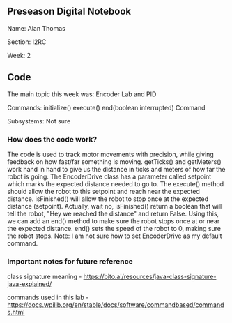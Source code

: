 ## Preseason Digital Notebook
Name: Alan Thomas

Section: I2RC

Week: 2


## Code

The main topic this week was: Encoder Lab and PID

Commands: 
initialize()
execute()
end(boolean interrupted)
Command


Subsystems: Not sure

### How does the code work?
The code is used to track motor movements with precision, while giving feedback on how fast/far something is moving. getTicks() and getMeters() work hand in hand to give us the distance in ticks and meters of how far the robot is going. The EncoderDrive class has a parameter called setpoint which marks the expected distance needed to go to. The execute() method should allow the robot to this setpoint and reach near the expected distance. isFinished() will allow the robot to stop once at the expected distance (setpoint). Actually, wait no, isFinished() return a boolean that will tell the robot, "Hey we reached the distance" and return False. Using this, we can add an end() method to make sure the robot stops once at or near the expected distance. end() sets the speed of the robot to 0, making sure the robot stops. Note: I am not sure how to set EncoderDrive as my default command.


### Important notes for future reference
class signature meaning - https://bito.ai/resources/java-class-signature-java-explained/

commands used in this lab - https://docs.wpilib.org/en/stable/docs/software/commandbased/commands.html
